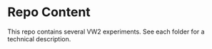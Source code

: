 # Repo Content
This repo contains several VW2 experiments. See each folder for a technical description.
